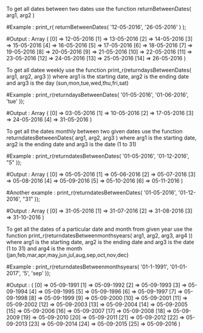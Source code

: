 To get all dates between two dates use the function returnBetweenDates( arg1, arg2 )

#Example : 
print_r( returnBetweenDates( '12-05-2016', '26-05-2016' ) );

#Output : 
Array
(
    [0] => 12-05-2016
    [1] => 13-05-2016
    [2] => 14-05-2016
    [3] => 15-05-2016
    [4] => 16-05-2016
    [5] => 17-05-2016
    [6] => 18-05-2016
    [7] => 19-05-2016
    [8] => 20-05-2016
    [9] => 21-05-2016
    [10] => 22-05-2016
    [11] => 23-05-2016
    [12] => 24-05-2016
    [13] => 25-05-2016
    [14] => 26-05-2016
)



To get all datee weekly use the function print_r(returndaysBetweenDates( arg1, arg2, arg3 ))
where arg1 is the starting date, arg2 is the ending date and arg3 is the day (sun,mon,tue,wed,thu,fri,sat)

#Example : 
print_r(returndaysBetweenDates( '01-05-2016', '01-06-2016', 'tue' ));

#Output :
Array
(
    [0] => 03-05-2016
    [1] => 10-05-2016
    [2] => 17-05-2016
    [3] => 24-05-2016
    [4] => 31-05-2016
)


To get all the dates monthly between two given dates use the function returndatesBetweenDates( arg1, arg2, arg3 )
where arg1 is the starting date, arg2 is the ending date and arg3 is the date (1 to 31)

#Example : 
print_r(returndatesBetweenDates( '01-05-2016', '01-12-2016', "5" ));

#Output : 
Array
(
    [0] => 05-05-2016
    [1] => 05-06-2016
    [2] => 05-07-2016
    [3] => 05-08-2016
    [4] => 05-09-2016
    [5] => 05-10-2016
    [6] => 05-11-2016
)

#Another example : 
print_r(returndatesBetweenDates( '01-05-2016', '01-12-2016', "31" ));

#Output : 
Array
(
    [0] => 31-05-2016
    [1] => 31-07-2016
    [2] => 31-08-2016
    [3] => 31-10-2016
)

To get all the dates of a particular date and month from given year use the function print_r(returndatesBetweenmonthsyears( arg1, arg2, arg3, arg4 ))
where arg1 is the starting date, arg2 is the ending date and arg3 is the date (1 to 31) and arg4 is the month (jan,feb,mar,apr,may,jun,jul,aug,sep,oct,nov,dec)

#Example : 
print_r(returndatesBetweenmonthsyears( '01-1-1991', '01-01-2017', '5', 'sep' ));

#Output :
(
    [0] => 05-09-1991
    [1] => 05-09-1992
    [2] => 05-09-1993
    [3] => 05-09-1994
    [4] => 05-09-1995
    [5] => 05-09-1996
    [6] => 05-09-1997
    [7] => 05-09-1998
    [8] => 05-09-1999
    [9] => 05-09-2000
    [10] => 05-09-2001
    [11] => 05-09-2002
    [12] => 05-09-2003
    [13] => 05-09-2004
    [14] => 05-09-2005
    [15] => 05-09-2006
    [16] => 05-09-2007
    [17] => 05-09-2008
    [18] => 05-09-2009
    [19] => 05-09-2010
    [20] => 05-09-2011
    [21] => 05-09-2012
    [22] => 05-09-2013
    [23] => 05-09-2014
    [24] => 05-09-2015
    [25] => 05-09-2016
)